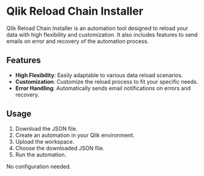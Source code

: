 # Qlik Reload Chain Installer

Qlik Reload Chain Installer is an automation tool designed to reload your data with high flexibility and customization. It also includes features to send emails on error and recovery of the automation process.

## Features

- **High Flexibility**: Easily adaptable to various data reload scenarios.
- **Customization**: Customize the reload process to fit your specific needs.
- **Error Handling**: Automatically sends email notifications on errors and recovery.

## Usage

1. Download the JSON file.
2. Create an automation in your Qlik environment.
3. Upload the workspace.
4. Choose the downloaded JSON file.
5. Run the automation.

No configuration needed.


